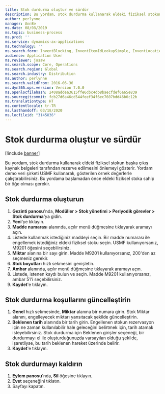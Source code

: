 ```yaml
---
title: Stok durdurma oluştur ve sürdür
description: Bu yordam, stok durdurma kullanarak eldeki fiziksel stokun başka çıkış kaynak belgeleri tarafından rezerve edilmesini önlemeyi gösterir.
author: perlynne
manager: AnnBe
ms.date: 08/08/2019
ms.topic: business-process
ms.prod: ''
ms.service: dynamics-ax-applications
ms.technology: ''
ms.search.form: InventBlocking, InventItemIdLookupSimple, InventLocationIdLookup
audience: Application User
ms.reviewer: josaw
ms.search.scope: Core, Operations
ms.search.region: Global
ms.search.industry: Distribution
ms.author: perlynne
ms.search.validFrom: 2016-06-30
ms.dyn365.ops.version: Version 7.0.0
ms.openlocfilehash: 2408addea3615ffe6dbc4db8baecfdef6a65e839
ms.sourcegitcommit: fcb27d6a46cd544feef34f6ec7607bdd46b0c12b
ms.translationtype: HT
ms.contentlocale: tr-TR
ms.lasthandoff: 03/18/2020
ms.locfileid: "3145836"
---
```

# <a name="create-and-maintain-an-inventory-blocking"></a>Stok durdurma oluştur ve sürdür

[!include [banner](../../includes/banner.md)]

Bu yordam, stok durdurma kullanarak eldeki fiziksel stokun başka çıkış kaynak belgeleri tarafından rezerve edilmesini önlemeyi gösterir. Yordamı demo veri şirketi USMF kullanarak, gösterilen örnek değerlerle çalıştırabilirsiniz. Bu yordama başlamadan önce eldeki fiziksel stoka sahip bir öğe olması gerekir.


## <a name="create-an-inventory-blocking"></a>Stok durdurma oluşturun
1. **Gezinti panosu**'nda, **Modüller > Stok yönetimi > Periyodik görevler > Stok durdurma**'ya gidin.
2. **Yeni**'ye tıklayın.
3. **Madde numarası** alanında, açılır menü düğmesine tıklayarak aramayı açın.
4. Listede kullanmak istediğiniz maddeyi seçin. Bir madde numarası ile engellemek istediğiniz eldeki fiziksel stoku seçin. USMF kullanıyorsanız, M9201 öğesini seçebilirsiniz.  
5. **Miktar** alanına bir sayı girin. Madde M9201 kullanıyorsanız, 200'den az seçmeniz gerekir.
6. **Stok boyutları** hızlı sekmesini genişletin.
7. **Ambar** alanında, açılır menü düğmesine tıklayarak aramayı açın.
8. Listede, istenen kaydı bulun ve seçin. Madde M9201 kullanıyorsanız, ambar 51'i seçebilirsiniz.  
9. **Kaydet**'e tıklayın.

## <a name="update-the-conditions-of-the-inventory-blocking"></a>Stok durdurma koşullarını güncelleştirin
1. **Genel** hızlı sekmesinde, **Miktar** alanına bir numara girin. Stok Miktar alanını, engelleyecek miktarı yansıtacak şekilde güncelleştirin.  
2. **Beklenen tarih** alanında bir tarih girin. Engellenen stokun rezervasyon için ne zaman kullanılabilir hale geleceğini belirtmek için, tarih atamak isteyebilirsiniz. Stok durdurma için Beklenen girişler seçeneği, bir durdurmayı el ile oluşturduğunuzda varsayılan olduğu şekilde, işaretliyse, bu tarih beklenen hareket üzerinde belirir.  
3. **Kaydet**'e tıklayın.

## <a name="remove-the-inventory-blocking"></a>Stok durdurmayı kaldırın
1. **Eylem panosu**'nda, **Sil** öğesine tıklayın.
2. **Evet** seçeneğini tıklatın.
3. Sayfayı kapatın.

